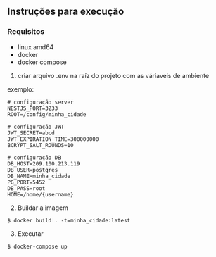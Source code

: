 ## Instruções para execução

### Requisitos
- linux amd64
- docker
- docker compose

1. criar arquivo .env na raíz do projeto com as váriaveis de ambiente

exemplo:
``` 
# configuração server
NESTJS_PORT=3233
ROOT=/config/minha_cidade

# configuração JWT
JWT_SECRET=abcd
JWT_EXPIRATION_TIME=300000000
BCRYPT_SALT_ROUNDS=10

# configuração DB
DB_HOST=209.100.213.119
DB_USER=postgres
DB_NAME=minha_cidade
PG_PORT=5452
DB_PASS=root
HOME=/home/{username}

```
2. Buildar a imagem
```
$ docker build . -t=minha_cidade:latest
```

3. Executar
```
$ docker-compose up
```